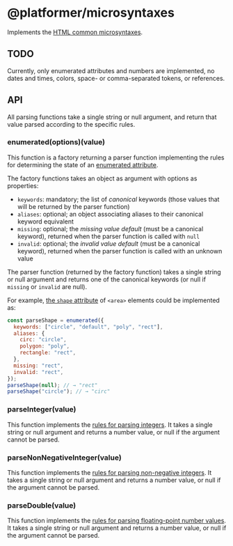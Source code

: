 # @platformer/microsyntaxes

Implements the [HTML common microsyntaxes](https://html.spec.whatwg.org/multipage/common-microsyntaxes.html).

## TODO

Currently, only enumerated attributes and numbers are implemented,
no dates and times, colors, space- or comma-separated tokens, or references.

## API

All parsing functions take a single string or null argument, and return that value parsed according to the specific rules.

### enumerated(options)(value) <a name="enumerated"></a>

This function is a factory returning a parser function implementing the rules for determining the state of an [enumerated attribute](https://html.spec.whatwg.org/multipage/common-microsyntaxes.html#enumerated-attribute).

The factory functions takes an object as argument with options as properties:

- `keywords`: mandatory; the list of _canonical_ keywords (those values that will be returned by the parser function)
- `aliases`: optional; an object associating aliases to their canonical keyword equivalent
- `missing`: optional; the _missing value default_ (must be a canonical keyword), returned when the parser function is called with `null`
- `invalid`: optional; the _invalid value default_ (must be a canonical keyword), returned when the parser function is called with an unknown value

The parser function (returned by the factory function) takes a single string or null argument and returns one of the canonical keywords (or null if `missing` or `invalid` are null).

For example, [the `shape` attribute](https://html.spec.whatwg.org/multipage/image-maps.html#the-area-element:enumerated-attribute) of `<area>` elements could be implemented as:

```js
const parseShape = enumerated({
  keywords: ["circle", "default", "poly", "rect"],
  aliases: {
    circ: "circle",
    polygon: "poly",
    rectangle: "rect",
  },
  missing: "rect",
  invalid: "rect",
});
parseShape(null); // → "rect"
parseShape("circle"); // → "circ"
```

### parseInteger(value) <a name="integer"></a>

This function implements the [rules for parsing integers](https://html.spec.whatwg.org/multipage/common-microsyntaxes.html#rules-for-parsing-integers).
It takes a single string or null argument and returns a number value, or null if the argument cannot be parsed.

### parseNonNegativeInteger(value) <a name="non-negative-integer"></a>

This function implements the [rules for parsing non-negative integers](https://html.spec.whatwg.org/multipage/common-microsyntaxes.html#rules-for-parsing-non-negative-integers).
It takes a single string or null argument and returns a number value, or null if the argument cannot be parsed.

### parseDouble(value) <a name="double"></a>

This function implements the [rules for parsing floating-point number values](https://html.spec.whatwg.org/multipage/common-microsyntaxes.html#rules-for-parsing-floating-point-number-values).
It takes a single string or null argument and returns a number value, or null if the argument cannot be parsed.
